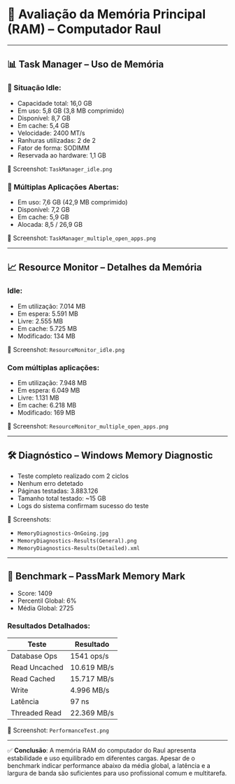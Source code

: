 
# 🧠 Avaliação da Memória Principal (RAM) – Computador Raul

---

## 📊 Task Manager – Uso de Memória

### 🧘 Situação Idle:
- Capacidade total: 16,0 GB
- Em uso: 5,8 GB (3,8 MB comprimido)
- Disponível: 8,7 GB
- Em cache: 5,4 GB
- Velocidade: 2400 MT/s
- Ranhuras utilizadas: 2 de 2
- Fator de forma: SODIMM
- Reservada ao hardware: 1,1 GB

📁 Screenshot: `TaskManager_idle.png`

### 🧩 Múltiplas Aplicações Abertas:
- Em uso: 7,6 GB (42,9 MB comprimido)
- Disponível: 7,2 GB
- Em cache: 5,9 GB
- Alocada: 8,5 / 26,9 GB

📁 Screenshot: `TaskManager_multiple_open_apps.png`

---

## 📈 Resource Monitor – Detalhes da Memória

### Idle:
- Em utilização: 7.014 MB
- Em espera: 5.591 MB
- Livre: 2.555 MB
- Em cache: 5.725 MB
- Modificado: 134 MB

📁 Screenshot: `ResourceMonitor_idle.png`

### Com múltiplas aplicações:
- Em utilização: 7.948 MB
- Em espera: 6.049 MB
- Livre: 1.131 MB
- Em cache: 6.218 MB
- Modificado: 169 MB

📁 Screenshot: `ResourceMonitor_multiple_open_apps.png`

---

## 🛠 Diagnóstico – Windows Memory Diagnostic

- Teste completo realizado com 2 ciclos
- Nenhum erro detetado
- Páginas testadas: 3.883.126
- Tamanho total testado: ~15 GB
- Logs do sistema confirmam sucesso do teste

📁 Screenshots:
- `MemoryDiagnostics-OnGoing.jpg`
- `MemoryDiagnostics-Results(General).png`
- `MemoryDiagnostics-Results(Detailed).xml`

---

## 🧪 Benchmark – PassMark Memory Mark

- Score: 1409
- Percentil Global: 6%
- Média Global: 2725

### Resultados Detalhados:
| Teste                 | Resultado     |
|------------------------|---------------|
| Database Ops           | 1541 ops/s
| Read Uncached          | 10.619 MB/s
| Read Cached            | 15.717 MB/s
| Write                  | 4.996 MB/s
| Latência               | 97 ns
| Threaded Read          | 22.369 MB/s

📁 Screenshot: `PerformanceTest.png`

---

✅ **Conclusão**:
A memória RAM do computador do Raul apresenta estabilidade e uso equilibrado em diferentes cargas. Apesar de o benchmark indicar performance abaixo da média global, a latência e a largura de banda são suficientes para uso profissional comum e multitarefa.
